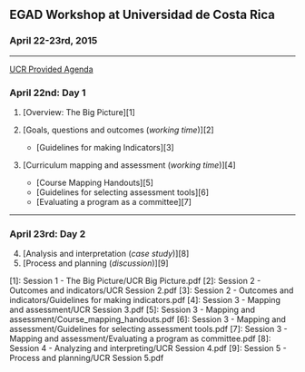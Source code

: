 ## EGAD Workshop at Universidad de Costa Rica
### April 22-23rd, 2015

* * *

[UCR Provided Agenda](Agenda.pdf)

### April 22nd: **Day 1**

1.  [Overview: The Big Picture][1]

2.  [Goals, questions and outcomes (*working time*)][2]

    *   [Guidelines for making Indicators][3]

3.  [Curriculum mapping and assessment (*working time*)][4]

    *   [Course Mapping Handouts][5]
    *   [Guidelines for selecting assessment tools][6]
    *   [Evaluating a program as a committee][7]

* * *

### April 23rd: **Day 2**

4.  [Analysis and interpretation (*case study*)][8]
5.  [Process and planning (*discussion*)][9]

 [1]: Session 1 - The Big Picture/UCR Big Picture.pdf
 [2]: Session 2 - Outcomes and indicators/UCR Session 2.pdf
 [3]: Session 2 - Outcomes and indicators/Guidelines for making indicators.pdf
 [4]: Session 3 - Mapping and assessment/UCR Session 3.pdf
 [5]: Session 3 - Mapping and assessment/Course_mapping_handouts.pdf
 [6]: Session 3 - Mapping and assessment/Guidelines for selecting assessment tools.pdf
 [7]: Session 3 - Mapping and assessment/Evaluating a program as committee.pdf
 [8]: Session 4 - Analyzing and interpreting/UCR Session 4.pdf
 [9]: Session 5 - Process and planning/UCR Session 5.pdf
